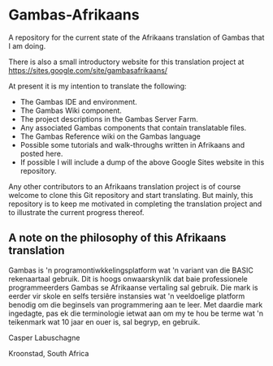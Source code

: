 
# Gambas-Afrikaans

A repository for the current state of the Afrikaans translation of Gambas that I am doing.

There is also a small introductory website for this translation project at https://sites.google.com/site/gambasafrikaans/

At present it is my intention to translate the following:

* The Gambas IDE and environment.
* The Gambas Wiki component.
* The project descriptions in the Gambas Server Farm. 
* Any associated Gambas components that contain translatable files.
* The Gambas Reference wiki on the Gambas language
* Possible some tutorials and walk-throughs written in Afrikaans and posted here.
* If possible I will include a dump of the above Google Sites website in this repository.

Any other contributors to an Afrikaans translation project is of course welcome to clone this Git repository and start translating.  But mainly, this repository is to keep me motivated in completing the translation project and to illustrate the current progress thereof.

A note on the philosophy of this Afrikaans translation
------------------------------------------------------

Gambas is 'n programontiwkkelingsplatform wat 'n variant van die BASIC rekenaartaal gebruik.  Dit is hoogs onwaarskynlik dat baie professionele programmeerders Gambas se Afrikaanse vertaling sal gebruik.  Die mark is eerder vir skole en selfs tersiêre instansies wat 'n veeldoelige platform benodig om die beginsels van programmering aan te leer.  Met daardie mark ingedagte, pas ek die terminologie ietwat aan om my te hou be terme wat 'n teikenmark wat 10 jaar en ouer is, sal begryp, en gebruik.

Casper Labuschagne

Kroonstad, South Africa

